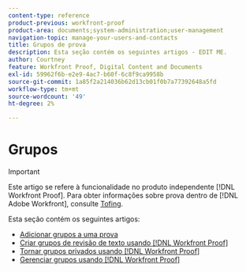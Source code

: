 ```yaml
---
content-type: reference
product-previous: workfront-proof
product-area: documents;system-administration;user-management
navigation-topic: manage-your-users-and-contacts
title: Grupos de prova
description: Esta seção contém os seguintes artigos - EDIT ME.
author: Courtney
feature: Workfront Proof, Digital Content and Documents
exl-id: 59962f6b-e2e9-4ac7-b60f-6c8f9ca9958b
source-git-commit: 1a85f2a214036b62d13cb01f0b7a77392648a5fd
workflow-type: tm+mt
source-wordcount: '49'
ht-degree: 2%

---
```


# Grupos

>[!IMPORTANT]
>
>Este artigo se refere à funcionalidade no produto independente [!DNL Workfront Proof]. Para obter informações sobre prova dentro de [!DNL Adobe Workfront], consulte [Tofing](../../../review-and-approve-work/proofing/proofing.md).

Esta seção contém os seguintes artigos:

* [Adicionar grupos a uma prova](../../../workfront-proof/wp-mnguserscontacts/groups/add-groups.md)
* [Criar grupos de revisão de texto usando [!DNL Workfront Proof]](../../../workfront-proof/wp-mnguserscontacts/groups/create-proofing-groups.md)
* [Tornar grupos privados usando [!DNL Workfront Proof]](../../../workfront-proof/wp-mnguserscontacts/groups/make-groups-private.md)
* [Gerenciar grupos usando [!DNL Workfront Proof]](../../../workfront-proof/wp-mnguserscontacts/groups/manage-groups.md)
